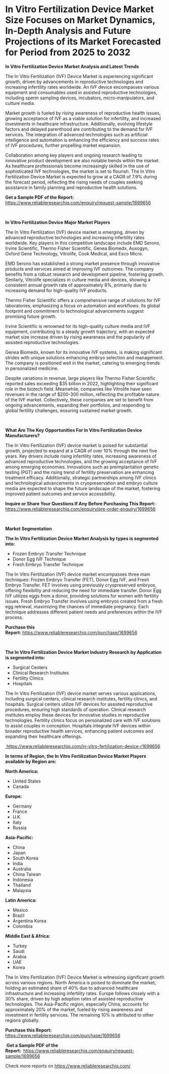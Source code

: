 <p><h1>In Vitro Fertilization Device Market Size Focuses on Market Dynamics, In-Depth Analysis and Future Projections of its Market Forecasted for Period from 2025 to 2032</h1></p><p><strong>In Vitro Fertilization Device Market Analysis and Latest Trends</strong></p>
<p><p>The In Vitro Fertilization (IVF) Device Market is experiencing significant growth, driven by advancements in reproductive technologies and increasing infertility rates worldwide. An IVF device encompasses various equipment and consumables used in assisted reproductive technologies, including sperm sampling devices, incubators, micro-manipulators, and culture media. </p><p>Market growth is fueled by rising awareness of reproductive health issues, growing acceptance of IVF as a viable solution for infertility, and increased investments in healthcare infrastructure. Additionally, evolving lifestyle factors and delayed parenthood are contributing to the demand for IVF services. The integration of advanced technologies such as artificial intelligence and automation is enhancing the efficiency and success rates of IVF procedures, further propelling market expansion.</p><p>Collaboration among key players and ongoing research leading to innovative product development are also notable trends within the market. As healthcare professionals become increasingly skilled in the use of sophisticated IVF technologies, the market is set to flourish. The In Vitro Fertilization Device Market is expected to grow at a CAGR of 7.9% during the forecast period, reflecting the rising needs of couples seeking assistance in family planning and reproductive health solutions.</p></p>
<p><strong>Get a Sample PDF of the Report:&nbsp;</strong> <a href="https://www.reliableresearchiq.com/enquiry/request-sample/1699656?utm_campaign=1870&utm_medium=2&utm_source=Github&utm_content=ia&utm_term=09012025&utm_id=in-vitro-fertilization-device">https://www.reliableresearchiq.com/enquiry/request-sample/1699656</a></p>
<p>&nbsp;</p>
<p><strong>In Vitro Fertilization Device Major Market Players</strong></p>
<p><p>The In Vitro Fertilization (IVF) device market is emerging, driven by advanced reproductive technologies and increasing infertility rates worldwide. Key players in this competitive landscape include EMD Serono, Irvine Scientific, Thermo Fisher Scientific, Genea Biomedx, Auxogyn, Oxford Gene Technology, Vitrolife, Cook Medical, and Esco Micro.</p><p>EMD Serono has established a strong market presence through innovative products and services aimed at improving IVF outcomes. The company benefits from a robust research and development pipeline, fostering growth. Similarly, Vitrolife specializes in culture media and devices, showing a consistent annual growth rate of approximately 8%, primarily due to increasing demand for high-quality IVF products.</p><p>Thermo Fisher Scientific offers a comprehensive range of solutions for IVF laboratories, emphasizing a focus on automation and workflows. Its global footprint and commitment to technological advancements suggest promising future growth.</p><p>Irvine Scientific is renowned for its high-quality culture media and IVF equipment, contributing to a steady growth trajectory, with an expected market size increase driven by rising awareness and the popularity of assisted reproductive technologies.</p><p>Genea Biomedx, known for its innovative IVF systems, is making significant strides with unique solutions enhancing embryo selection and management. The company is positioned well in the market, catering to emerging trends in personalized medicine.</p><p>Despite variations in revenue, large players like Thermo Fisher Scientific reported sales exceeding $35 billion in 2022, highlighting their significant role in the biotech field. Meanwhile, companies like Vitrolife have seen revenues in the range of $200-300 million, reflecting the profitable nature of the IVF market. Collectively, these companies are set to benefit from ongoing advancements, expanding their portfolios, and responding to global fertility challenges, ensuring sustained market growth.</p></p>
<p>&nbsp;</p>
<p><strong>What Are The Key Opportunities For In Vitro Fertilization Device Manufacturers?</strong></p>
<p><p>The In Vitro Fertilization (IVF) device market is poised for substantial growth, projected to expand at a CAGR of over 10% through the next five years. Key drivers include rising infertility rates, increasing awareness of advanced reproductive technologies, and the growing acceptance of IVF among emerging economies. Innovations such as preimplantation genetic testing (PGT) and the rising trend of fertility preservation are enhancing treatment efficacy. Additionally, strategic partnerships among IVF clinics and technological advancements in cryopreservation and embryo culture media are expected to shape the future landscape of the market, fostering improved patient outcomes and service accessibility.</p></p>
<p><strong>Inquire or Share Your Questions If Any Before Purchasing This Report:</strong> <a href="https://www.reliableresearchiq.com/enquiry/pre-order-enquiry/1699656?utm_campaign=1870&utm_medium=2&utm_source=Github&utm_content=ia&utm_term=09012025&utm_id=in-vitro-fertilization-device">https://www.reliableresearchiq.com/enquiry/pre-order-enquiry/1699656</a></p>
<p>&nbsp;</p>
<p><strong>Market Segmentation</strong></p>
<p><strong>The In Vitro Fertilization Device Market Analysis by types is segmented into:</strong></p>
<p><ul><li>Frozen Embryo Transfer Technique</li><li>Donor Egg IVF Technique</li><li>Fresh Embryo Transfer Technique</li></ul></p>
<p><p>The In Vitro Fertilization (IVF) device market encompasses three main techniques: Frozen Embryo Transfer (FET), Donor Egg IVF, and Fresh Embryo Transfer. FET involves using previously cryopreserved embryos, offering flexibility and reducing the need for immediate transfer. Donor Egg IVF utilizes eggs from a donor, providing solutions for women with fertility issues. Fresh Embryo Transfer involves using embryos created from a fresh egg retrieval, maximizing the chances of immediate pregnancy. Each technique addresses different patient needs and preferences within the IVF process.</p></p>
<p><strong>Purchase this Report:&nbsp;</strong><a href="https://www.reliableresearchiq.com/purchase/1699656?utm_campaign=1870&utm_medium=2&utm_source=Github&utm_content=ia&utm_term=09012025&utm_id=in-vitro-fertilization-device">https://www.reliableresearchiq.com/purchase/1699656</a></p>
<p>&nbsp;</p>
<p><strong>The In Vitro Fertilization Device Market Industry Research by Application is segmented into:</strong></p>
<p><ul><li>Surgical Centers</li><li>Clinical Research Institutes</li><li>Fertility Clinics</li><li>Hospitals</li></ul></p>
<p><p>The In Vitro Fertilization (IVF) device market serves various applications, including surgical centers, clinical research institutes, fertility clinics, and hospitals. Surgical centers utilize IVF devices for assisted reproductive procedures, ensuring high standards of operation. Clinical research institutes employ these devices for innovative studies in reproductive technologies. Fertility clinics focus on personalized care with IVF solutions to assist couples in conception. Hospitals integrate IVF devices within broader reproductive health services, enhancing patient outcomes and expanding their healthcare offerings.</p></p>
<p><a href="https://www.reliableresearchiq.com/in-vitro-fertilization-device-r1699656?utm_campaign=1870&utm_medium=2&utm_source=Github&utm_content=ia&utm_term=09012025&utm_id=in-vitro-fertilization-device">&nbsp;https://www.reliableresearchiq.com/in-vitro-fertilization-device-r1699656</a></p>
<p><strong>In terms of Region, the In Vitro Fertilization Device Market Players available by Region are:</strong></p>
<p>
    <p> <strong> North America: </strong>
        <ul>
            <li>United States</li>
            <li>Canada</li>
        </ul>
        </p> 
    <p> <strong> Europe: </strong>
        <ul>
            <li>Germany</li>
            <li>France</li>
            <li>U.K.</li>
            <li>Italy</li>
            <li>Russia</li>
        </ul>
        </p> 
    <p> <strong> Asia-Pacific: </strong>
        <ul>
            <li>China</li>
            <li>Japan</li>
            <li>South Korea</li>
            <li>India</li>
            <li>Australia</li>
            <li>China Taiwan</li>
            <li>Indonesia</li>
            <li>Thailand</li>
            <li>Malaysia</li>
        </ul>
        </p> 
    <p> <strong> Latin America: </strong>
        <ul>
            <li>Mexico</li>
            <li>Brazil</li>
            <li>Argentina Korea</li>
            <li>Colombia</li>
        </ul>
        </p> 
    <p> <strong> Middle East & Africa: </strong>
        <ul>
            <li>Turkey</li>
            <li>Saudi</li>
            <li>Arabia</li>
            <li>UAE</li>
            <li>Korea</li>
        </ul>
    </p>
    </p>
<p><p>The In Vitro Fertilization (IVF) Device Market is witnessing significant growth across various regions. North America is poised to dominate the market, holding an estimated share of 40% due to advanced healthcare infrastructure and increasing infertility rates. Europe follows closely with a 30% share, driven by high adoption rates of assisted reproductive technologies. The Asia-Pacific region, especially China, accounts for approximately 20% of the market, fueled by rising awareness and investment in fertility services. The remaining 10% is attributed to other regions globally.</p></p>
<p><strong>Purchase this Report: </strong><a href="https://www.reliableresearchiq.com/purchase/1699656?utm_campaign=1870&utm_medium=2&utm_source=Github&utm_content=ia&utm_term=09012025&utm_id=in-vitro-fertilization-device">https://www.reliableresearchiq.com/purchase/1699656</a></p>
<p>&nbsp;<strong>Get a Sample PDF of the Report:&nbsp;&nbsp;</strong><a href="https://www.reliableresearchiq.com/enquiry/request-sample/1699656?utm_campaign=1870&utm_medium=2&utm_source=Github&utm_content=ia&utm_term=09012025&utm_id=in-vitro-fertilization-device">https://www.reliableresearchiq.com/enquiry/request-sample/1699656</a></p>
<p><strong></strong></p>
<p>Check more reports on <a href="https://www.reliableresearchiq.com/?utm_campaign=1870&utm_medium=2&utm_source=Github&utm_content=ia&utm_term=09012025&utm_id=in-vitro-fertilization-device">https://www.reliableresearchiq.com/</a></p>